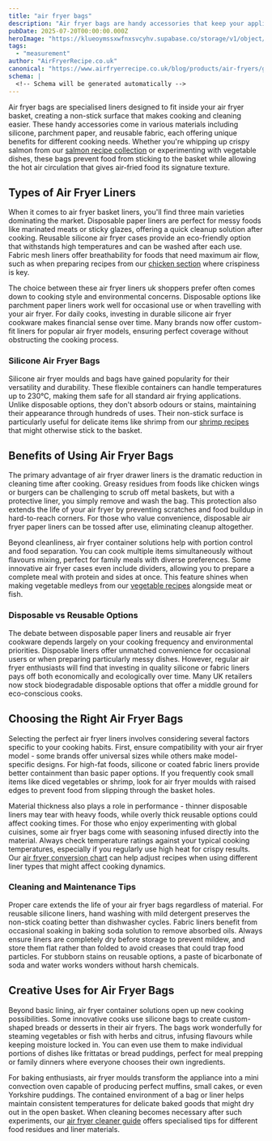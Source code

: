 ```yaml
---
title: "air fryer bags"
description: "Air fryer bags are handy accessories that keep your appliance clean while cooking. These liners come in reusable and disposable options, perfect for everything from crispy chicken to roasted veggies. Whether you're after convenience or easy cleanup, they're a game-changer for air fryer fans."
pubDate: 2025-07-20T00:00:00.000Z
heroImage: "https://klueoymssxwfnxsvcyhv.supabase.co/storage/v1/object/public/Shmucket/air-fryer-bags.png"
tags:
  - "measurement"
author: "AirFryerRecipe.co.uk"
canonical: "https://www.airfryerrecipe.co.uk/blog/products/air-fryers/general/air-fryer-bags"
schema: |
  <!-- Schema will be generated automatically -->
---
```


<p id="">Air fryer bags are specialised liners designed to fit inside your air fryer basket, creating a non-stick surface that makes cooking and cleaning easier. These handy accessories come in various materials including silicone, parchment paper, and reusable fabric, each offering unique benefits for different cooking needs. Whether you're whipping up crispy salmon from our <a href="https://www.airfryerrecipe.co.uk/recipe-category/salmon" id="">salmon recipe collection</a> or experimenting with vegetable dishes, these bags prevent food from sticking to the basket while allowing the hot air circulation that gives air-fried food its signature texture.</p><h2 id="">Types of Air Fryer Liners</h2><p id="">When it comes to air fryer basket liners, you'll find three main varieties dominating the market. Disposable paper liners are perfect for messy foods like marinated meats or sticky glazes, offering a quick cleanup solution after cooking. Reusable silicone air fryer cases provide an eco-friendly option that withstands high temperatures and can be washed after each use. Fabric mesh liners offer breathability for foods that need maximum air flow, such as when preparing recipes from our <a href="https://www.airfryerrecipe.co.uk/recipe-category/chicken" id="">chicken section</a> where crispiness is key.</p><p id="">The choice between these air fryer liners uk shoppers prefer often comes down to cooking style and environmental concerns. Disposable options like parchment paper liners work well for occasional use or when travelling with your air fryer. For daily cooks, investing in durable silicone air fryer cookware makes financial sense over time. Many brands now offer custom-fit liners for popular air fryer models, ensuring perfect coverage without obstructing the cooking process.</p><h3 id="">Silicone Air Fryer Bags</h3><p id="">Silicone air fryer moulds and bags have gained popularity for their versatility and durability. These flexible containers can handle temperatures up to 230°C, making them safe for all standard air frying applications. Unlike disposable options, they don't absorb odours or stains, maintaining their appearance through hundreds of uses. Their non-stick surface is particularly useful for delicate items like shrimp from our <a href="https://www.airfryerrecipe.co.uk/recipe-category/shrimp" id="">shrimp recipes</a> that might otherwise stick to the basket.</p><h2 id="">Benefits of Using Air Fryer Bags</h2><p id="">The primary advantage of air fryer drawer liners is the dramatic reduction in cleaning time after cooking. Greasy residues from foods like chicken wings or burgers can be challenging to scrub off metal baskets, but with a protective liner, you simply remove and wash the bag. This protection also extends the life of your air fryer by preventing scratches and food buildup in hard-to-reach corners. For those who value convenience, disposable air fryer paper liners can be tossed after use, eliminating cleanup altogether.</p><p id="">Beyond cleanliness, air fryer container solutions help with portion control and food separation. You can cook multiple items simultaneously without flavours mixing, perfect for family meals with diverse preferences. Some innovative air fryer cases even include dividers, allowing you to prepare a complete meal with protein and sides at once. This feature shines when making vegetable medleys from our <a href="https://www.airfryerrecipe.co.uk/recipe-category/vegetables" id="">vegetable recipes</a> alongside meat or fish.</p><h3 id="">Disposable vs Reusable Options</h3><p id="">The debate between disposable paper liners and reusable air fryer cookware depends largely on your cooking frequency and environmental priorities. Disposable liners offer unmatched convenience for occasional users or when preparing particularly messy dishes. However, regular air fryer enthusiasts will find that investing in quality silicone or fabric liners pays off both economically and ecologically over time. Many UK retailers now stock biodegradable disposable options that offer a middle ground for eco-conscious cooks.</p><h2 id="">Choosing the Right Air Fryer Bags</h2><p id="">Selecting the perfect air fryer liners involves considering several factors specific to your cooking habits. First, ensure compatibility with your air fryer model - some brands offer universal sizes while others make model-specific designs. For high-fat foods, silicone or coated fabric liners provide better containment than basic paper options. If you frequently cook small items like diced vegetables or shrimp, look for air fryer moulds with raised edges to prevent food from slipping through the basket holes.</p><p id="">Material thickness also plays a role in performance - thinner disposable liners may tear with heavy foods, while overly thick reusable options could affect cooking times. For those who enjoy experimenting with global cuisines, some air fryer bags come with seasoning infused directly into the material. Always check temperature ratings against your typical cooking temperatures, especially if you regularly use high heat for crispy results. Our <a href="https://www.airfryerrecipe.co.uk/air-fryer-conversion-chart" id="">air fryer conversion chart</a> can help adjust recipes when using different liner types that might affect cooking dynamics.</p><h3 id="">Cleaning and Maintenance Tips</h3><p id="">Proper care extends the life of your air fryer bags regardless of material. For reusable silicone liners, hand washing with mild detergent preserves the non-stick coating better than dishwasher cycles. Fabric liners benefit from occasional soaking in baking soda solution to remove absorbed oils. Always ensure liners are completely dry before storage to prevent mildew, and store them flat rather than folded to avoid creases that could trap food particles. For stubborn stains on reusable options, a paste of bicarbonate of soda and water works wonders without harsh chemicals.</p><h2 id="">Creative Uses for Air Fryer Bags</h2><p id="">Beyond basic lining, air fryer container solutions open up new cooking possibilities. Some innovative cooks use silicone bags to create custom-shaped breads or desserts in their air fryers. The bags work wonderfully for steaming vegetables or fish with herbs and citrus, infusing flavours while keeping moisture locked in. You can even use them to make individual portions of dishes like frittatas or bread puddings, perfect for meal prepping or family dinners where everyone chooses their own ingredients.</p><p id="">For baking enthusiasts, air fryer moulds transform the appliance into a mini convection oven capable of producing perfect muffins, small cakes, or even Yorkshire puddings. The contained environment of a bag or liner helps maintain consistent temperatures for delicate baked goods that might dry out in the open basket. When cleaning becomes necessary after such experiments, our <a href="https://www.airfryerrecipe.co.uk/air-fryer-cleaner" id="">air fryer cleaner guide</a> offers specialised tips for different food residues and liner materials.</p>
